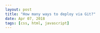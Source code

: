 ```yaml
---
layout: post
title: "How many ways to deploy via Git?"
date: Apr 07, 2018
tags: [css, html, javascript]
---
```

